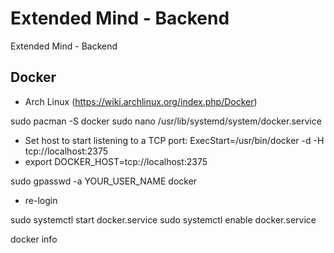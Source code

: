 Extended Mind - Backend
=======================

Extended Mind - Backend

Docker
-------

* Arch Linux (https://wiki.archlinux.org/index.php/Docker)

sudo pacman -S docker
sudo nano /usr/lib/systemd/system/docker.service

* Set host to start listening to a TCP port:
    ExecStart=/usr/bin/docker -d -H tcp://localhost:2375
* export DOCKER_HOST=tcp://localhost:2375

sudo gpasswd -a YOUR_USER_NAME docker

* re-login

sudo systemctl start docker.service
sudo systemctl enable docker.service

docker info
